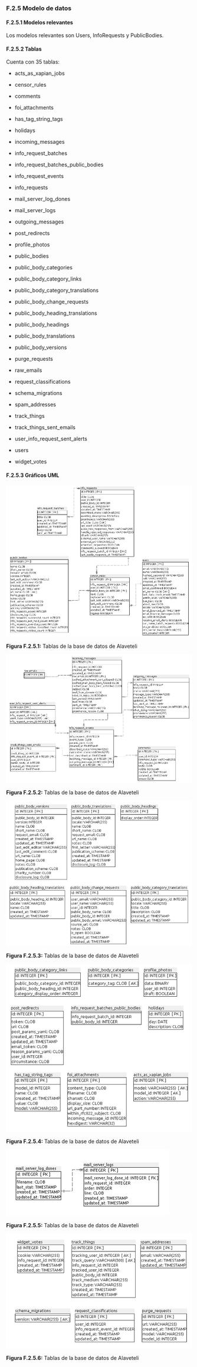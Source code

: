 ### F.2.5 Modelo de datos

#### F.2.5.1 Modelos relevantes

Los modelos relevantes son Users, InfoRequests y PublicBodies.

#### F.2.5.2 Tablas

Cuenta con 35 tablas:

* acts_as_xapian_jobs          	 

* censor_rules                 	 

* comments                     	 

* foi_attachments              	 

* has_tag_string_tags          	 

* holidays                     	 

* incoming_messages            	 

* info_request_batches       	 

* info_request_batches_public_bodies

* info_request_events          	 

* info_requests                	 

* mail_server_log_dones        	 

* mail_server_logs             	 

* outgoing_messages            	 

* post_redirects               	 

* profile_photos               	 

* public_bodies                	 

* public_body_categories       	 

* public_body_category_links  

* public_body_category_translations

* public_body_change_requests  

* public_body_heading_translations  

* public_body_headings         	 

* public_body_translations     	 

* public_body_versions         	 

* purge_requests               	 

* raw_emails                   	 

* request_classifications      	 

* schema_migrations            	 

* spam_addresses               	 

* track_things                 	 

* track_things_sent_emails     	 

* user_info_request_sent_alerts

* users                        	 

* widget_votes                 	 

#### F.2.5.3 Gráficos UML

![image alt text](image_4.png)

**Figura F.2.5.1:** Tablas de la base de datos de Alaveteli

![image alt text](image_5.png)

**Figura F.2.5.2:** Tablas de la base de datos de Alaveteli

![image alt text](image_6.png)

**Figura F.2.5.3:** Tablas de la base de datos de Alaveteli

![image alt text](image_7.png)

**Figura F.2.5.4:** Tablas de la base de datos de Alaveteli

![image alt text](image_8.png)

**Figura F.2.5.5:** Tablas de la base de datos de Alaveteli

![image alt text](image_9.png)

**Figura F.2.5.6:** Tablas de la base de datos de Alaveteli


